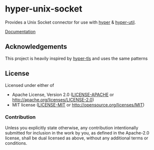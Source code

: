 # hyper-unix-socket

Provides a Unix Socket connector for use with [hyper](https://hyper.rs) & [hyper-util](https://example.com/#TODO).

[Documentation](https://docs.rs/hyper-unix-strream)

## Acknowledgements

This project is heavily inspired by [hyper-tls](https://github.com/hyper/hyper-tls) and uses the same patterns

## License

Licensed under either of

- Apache License, Version 2.0 ([LICENSE-APACHE](LICENSE-APACHE) or http://apache.org/licenses/LICENSE-2.0)
- MIT license ([LICENSE-MIT](LICENSE-MIT) or http://opensource.org/licenses/MIT)

### Contribution

Unless you explicitly state otherwise, any contribution intentionally submitted for inclusion in the work by you, as defined in the Apache-2.0 license, shall be dual licensed as above, without any additional terms or conditions.
